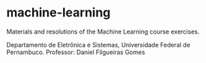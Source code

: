 # machine-learning
Materials and resolutions of the Machine Learning course exercises.

Departamento de Eletrônica e Sistemas, Universidade Federal de Pernambuco.
Professor: Daniel Filgueiras Gomes
